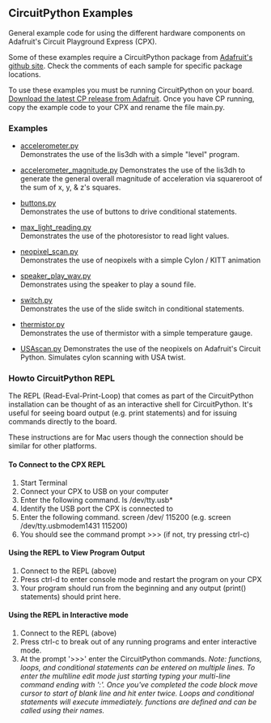 ## CircuitPython Examples
General example code for using the different hardware components on Adafruit's Circuit Playground Express (CPX).

Some of these examples require a CircuitPython package from [Adafruit's github site](https://github.com/adafruit). Check the comments of each sample for specific package locations.

To use these examples you must be running CircuitPython on your board. [Download the latest CP release from Adafruit](https://github.com/adafruit/circuitpython/releases). Once you have CP running, copy the example code to your CPX and rename the file main.py.

### Examples

- [accelerometer.py](accelerometer.py)  
Demonstrates the use of the lis3dh with a simple "level" program.

- [accelerometer_magnitude.py](accelerometer_magnitude.py)
Demonstrates the use of the lis3dh to generate the general overall magnitude of acceleration via squareroot of the sum of x, y, & z's squares.

- [buttons.py](buttons.py)  
Demonstrates the use of buttons to drive conditional statements.

- [max_light_reading.py](max_light_reading.py)  
Demonstrates the use of the photoresistor to read light values.

- [neopixel_scan.py](neopixel_scan.py)  
Demonstrates the use of neopixels with a simple Cylon / KITT animation

- [speaker_play_wav.py](speaker/speaker_play_wav.py)  
Demonstrates using the speaker to play a sound file.

- [switch.py](switch.py)  
Demonstrates the use of the slide switch in conditional statements.

- [thermistor.py](thermistor.py)  
Demonstrates the use of thermistor with a simple temperature gauge.

- [USAscan.py](USAscan.py)
Demonstrates the use of the neopixels on Adafruit's Circuit Python. Simulates cylon scanning with USA twist.

### Howto CircuitPython REPL

The REPL (Read-Eval-Print-Loop) that comes as part of the CircuitPython installation can be thought of as an interactive shell for CircuitPython. It's useful for seeing board output (e.g. print statements) and for issuing commands directly to the board.

These instructions are for Mac users though the connection should be similar for other platforms.

#### To Connect to the CPX REPL

1.  Start Terminal
2.  Connect your CPX to USB on your computer
3.  Enter the following command.
      ls /dev/tty.usb*
4.  Identify the USB port the CPX is connected to
5.  Enter the following command.
      screen /dev/<CPX USB PORT> 115200
      (e.g. screen /dev/tty.usbmodem1431 115200)
6.  You should see the command prompt >>> (if not, try pressing ctrl-c)

#### Using the REPL to View Program Output

1.  Connect to the REPL (above)
2.  Press ctrl-d to enter console mode and restart the program on your CPX
3.  Your program should run from the beginning and any output (print() statements) should print here.

#### Using the REPL in Interactive mode

1.  Connect to the REPL (above)
2.  Press ctrl-c to break out of any running programs and enter interactive mode.
3.  At the prompt '>>>' enter the CircuitPython commands. *Note: functions, loops, and conditional statements can be entered on multiple lines. To enter the multiline edit mode just starting typing your multi-line command ending with ':'. Once you've completed the code block move cursor to start of blank line and hit enter twice. Loops and conditional statements will execute immediately. functions are defined and can be called using their names.*
